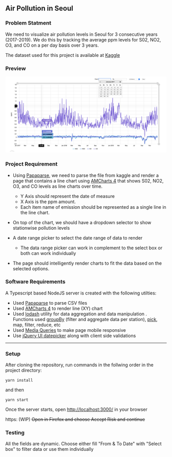 ## Air Pollution in Seoul
### Problem Statment
We need to visualize air pollution levels in Seoul for 3 consecutive years (2017-2019). We do this by tracking the average ppm levels for S02, NO2, O3, and CO on a per day basis over 3 years.  

The dataset used for this project is available at [Kaggle](https://www.kaggle.com/bappekim/air-pollution-in-seoul/data#Measurement_summary.csv​)

### Preview
![](./public/images/preview.png)


### Project Requirement
- Using [Papaparse](https://www.papaparse.com/), we need to parse
 the file from kaggle  and render a page that contains a line chart using [AMCharts 4](https://www.amcharts.com/docs/v4/) that shows S02, NO2, O3, and CO levels as line charts over time. 
     - ​Y Axis should represent the date of measure​
     - ​X Axis is the ppm amount​.
     - Each item name of emission should be represented as a single line in the line chart. 

- On top of the chart, we should have a​ dropdown selector to show stationwise pollution levels
- A date range picker to select the date range of data to render​
    - The data range picker can work in complement to the select box or both can work individually

- The page should intelligently render charts to fit the data based on the selected options.


### Software Requirements

A Typescript based NodeJS server is created with the following utilties:

- Used [Papaparse](https://www.papaparse.com/) to parse CSV files
- Used [AMCharts 4](https://www.amcharts.com/docs/v4/) to render line (XY)  chart
- Used [lodash](https://lodash.com) utility for data aggregation and data manipulation . Functions used [groupBy](https://lodash.com/docs/4.17.15#groupBy) (filter and aggregate data per station), [pick](https://lodash.com/docs/4.17.15#pick), map, filter, reduce, etc
- Used [Media Queries](https://developer.mozilla.org/en-US/docs/Web/CSS/Media_Queries/Using_media_queries) to make page mobile responsive
- Use [jQuery UI datepicker](https://jqueryui.com/datepicker/) along with client side validations

---
### Setup

After cloning the repository, run commands in the follwing order in the project directory:
```
yarn install
```
and then 
```
yarn start
```

Once the server starts, open [http://localhost:3000/](http://localhost:3000/) in your browser

https: (WIP) ~~Open in Firefox and choose Accept Risk and continue~~ 

### Testing
All the fields are dynamic. 
Choose either fill "From & To Date" with "Select box" to filter data or use them individually 
